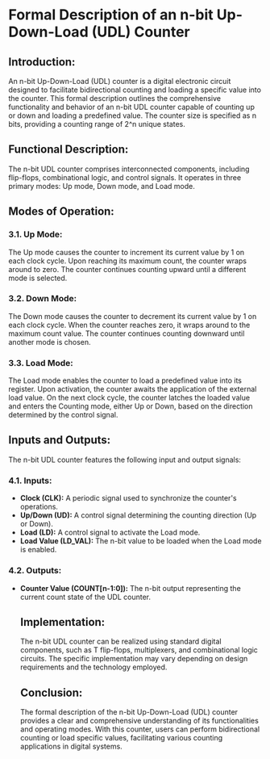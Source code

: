 <h1><b>Formal Description of an n-bit Up-Down-Load (UDL) Counter</b></h1>

<h2><b>Introduction:</b></h2>
An n-bit Up-Down-Load (UDL) counter is a digital electronic circuit designed to facilitate bidirectional counting and loading a specific value into the counter. This formal description outlines the comprehensive functionality and behavior of an n-bit UDL counter capable of counting up or down and loading a predefined value. The counter size is specified as n bits, providing a counting range of 2^n unique states.

<h2><b>Functional Description:</b></h2>
The n-bit UDL counter comprises interconnected components, including flip-flops, combinational logic, and control signals. It operates in three primary modes: Up mode, Down mode, and Load mode.

<h2><b>Modes of Operation:</b></h2>

<h3><b>3.1. Up Mode:</b></h3>
The Up mode causes the counter to increment its current value by 1 on each clock cycle. Upon reaching its maximum count, the counter wraps around to zero. The counter continues counting upward until a different mode is selected.

<h3><b>3.2. Down Mode:</b></h3>
The Down mode causes the counter to decrement its current value by 1 on each clock cycle. When the counter reaches zero, it wraps around to the maximum count value. The counter continues counting downward until another mode is chosen.

<h3><b>3.3. Load Mode:</b></h3>
The Load mode enables the counter to load a predefined value into its register. Upon activation, the counter awaits the application of the external load value. On the next clock cycle, the counter latches the loaded value and enters the Counting mode, either Up or Down, based on the direction determined by the control signal.

<h2><b>Inputs and Outputs:</b></h2>
The n-bit UDL counter features the following input and output signals:

<h3><b>4.1. Inputs:</b></h3>

<ul>
<li><b>Clock (CLK):</b> A periodic signal used to synchronize the counter's operations.</li>
<li><b>Up/Down (UD):</b> A control signal determining the counting direction (Up or Down).</li>
<li><b>Load (LD):</b> A control signal to activate the Load mode.</li>
<li><b>Load Value (LD_VAL):</b> The n-bit value to be loaded when the Load mode is enabled.</li>
</ul>

<h3><b>4.2. Outputs:</b></h3>

<ul>
<li><b>Counter Value (COUNT[n-1:0]):</b> The n-bit output representing the current count state of the UDL counter.</li>

<h2><b>Implementation:</b></h2>
The n-bit UDL counter can be realized using standard digital components, such as T flip-flops, multiplexers, and combinational logic circuits. The specific implementation may vary depending on design requirements and the technology employed.

<h2><b>Conclusion:</b></h2>
The formal description of the n-bit Up-Down-Load (UDL) counter provides a clear and comprehensive understanding of its functionalities and operating modes. With this counter, users can perform bidirectional counting or load specific values, facilitating various counting applications in digital systems.
